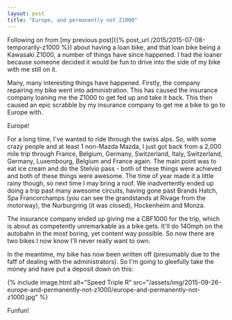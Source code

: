 ```yaml
---
layout: post
title: "Europe, and permanently not Z1000"
---
```

Following on from [my previous post]({% post_url /2015/2015-07-08-temporarily-z1000 %}) about having a loan bike, and that loan bike being a Kawasaki Z1000, a number of things have since happened. I had the loaner because someone decided it would be fun to drive into the side of my bike with me still on it.

Many, many interesting things have happened. Firstly, the company repairing my bike went into administration. This has caused the insurance company loaning me the Z1000 to get fed up and take it back. This then caused an epic scrabble by my insurance company to get me a bike to go to Europe with.

Europe!

For a long time, I've wanted to ride through the swiss alps. So, with some crazy people and at least 1 non-Mazda Mazda, I just got back from a 2,000 mile trip through France, Belgium, Germany, Switzerland, Italy, Switzerland, Germany, Luxembourg, Belgium and France again. The main point was to eat ice cream and do the Stelvio pass - both of these things were achieved and both of these things were awesome. The time of year made it a little rainy though, so next time I may bring a roof. We inadvertently ended up doing a trip past many awesome circuits, having gone past Brands Hatch, Spa Francorchamps (you can see the grandstands at Rivage from the motorway), the Nurburgring (it was closed), Hockenheim and Monza.

The insurance company ended up giving me a CBF1000 for the trip, which is about as competently unremarkable as a bike gets. It'll do 140mph on the autobahn in the most boring, yet content way possible. So now there are two bikes I now know I'll never really want to own.

In the meantime, my bike has now been written off (presumably due to the faff of dealing with the administrators). So I'm going to gleefully take the money and have put a deposit down on this:

{% include image.html alt="Speed Triple R" src="/assets/img/2015-09-26-europe-and-permanently-not-z1000/europe-and-permanently-not-z1000.jpg" %}

Funfun!
